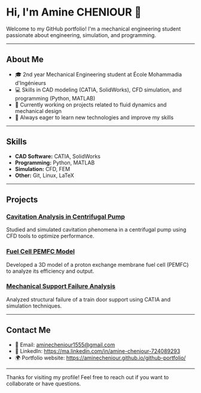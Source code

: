 # Hi, I'm Amine CHENIOUR 👋

Welcome to my GitHub portfolio! I'm a mechanical engineering student passionate about engineering, simulation, and programming.

---

## About Me

- 🎓 2nd year Mechanical Engineering student at École Mohammadia d'Ingénieurs  
- 💻 Skills in CAD modeling (CATIA, SolidWorks), CFD simulation, and programming (Python, MATLAB)  
- 🔭 Currently working on projects related to fluid dynamics and mechanical design  
- 🌱 Always eager to learn new technologies and improve my skills

---

## Skills

- **CAD Software:** CATIA, SolidWorks  
- **Programming:** Python, MATLAB  
- **Simulation:** CFD, FEM  
- **Other:** Git, Linux, LaTeX

---

## Projects

### [Cavitation Analysis in Centrifugal Pump](https://github.com/your-username/cavitation-pump)  
Studied and simulated cavitation phenomena in a centrifugal pump using CFD tools to optimize performance.

### [Fuel Cell PEMFC Model](https://github.com/your-username/pemfc-model)  
Developed a 3D model of a proton exchange membrane fuel cell (PEMFC) to analyze its efficiency and output.

### [Mechanical Support Failure Analysis](https://github.com/your-username/support-failure-analysis)  
Analyzed structural failure of a train door support using CATIA and simulation techniques.

---

## Contact Me

- 📧 Email: aminecheniour1555@gmail.com
- 🔗 LinkedIn: https://ma.linkedin.com/in/amine-cheniour-724089293
- 🌍 Portfolio website: https://aminecheniour.github.io/github-portfolio/

---

Thanks for visiting my profile! Feel free to reach out if you want to collaborate or have questions.
